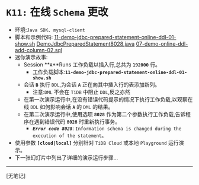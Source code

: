 # `K11:` 在线 `Schema` 更改
+ 环境:`Java SDK`、`mysql-client`
+ 脚本和示例代码:
[11-demo-jdbc-prepared-statement-online-ddl-01-show.sh](https://github.com/pingcap/tidb-course-201-lab/blob/master/scripts/11-demo-jdbc-prepared-statement-online-ddl-01-show.sh)
[DemoJdbcPreparedStatement8028.java](https://github.com/pingcap/tidb-course-201-lab/blob/master/scripts/DemoJdbcPreparedStatement8028.java)
[07-demo-online-ddl-add-column-02.sql](https://github.com/pingcap/tidb-course-201-lab/blob/master/scripts/07-demo-online-ddl-add-column-02.sql)
+ 迷你演示故事:
  + Session **`A`**Runs 工作负载以插入行,总共为 **`192000`** 行。
    + 工作负载脚本:**`11-demo-jdbc-prepared-statement-online-ddl-01-show.sh`**
  + 会话 **`B`** 执行 `DDL`,为会话 **`A`** 正在向其中插入行的表添加新列。
    + 注意:`DML` 不会在 `TiDB` 中阻止 `DDL`,反之亦然
  + 在第一次演示运行中,在没有错误代码提示的情况下执行工作负载,以观察在线 `DDL` 如何影响会话 **`A`** 的 `DML` 的结果。
  + 在第二次演示运行中,使用选项 **`8028`** 作为第二个参数执行工作负载,告诉程序在遇到错误代码 **`8028`** 时重新执行事务。
    + **_`Error code 8028`_**: `Information schema is changed during the execution of the statement`。
+ 使用参数 **`[cloud|local]`** 分别针对 `TiDB Cloud` 或本地 `Playground` 运行演示。
+ 下一张幻灯片中列出了详细的演示运行步骤...
--------------------------------------------------------
[无笔记]
